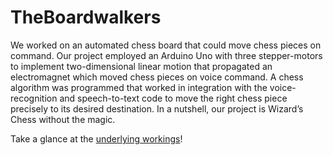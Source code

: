 # TheBoardwalkers
We worked on an automated chess board that could move chess pieces on command. Our project employed an Arduino Uno with three stepper-motors to implement two-dimensional linear motion that propagated an electromagnet which moved chess pieces on voice command. A chess algorithm was programmed that worked in integration with the voice-recognition and speech-to-text code to move the right chess piece precisely to its desired destination. In a nutshell, our project is Wizard’s Chess without the magic.

Take a glance at the [underlying workings](https://youtu.be/oQjuFTfWiOE)!

